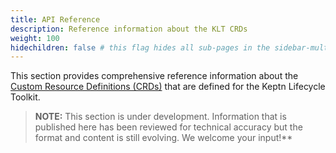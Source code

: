 ```yaml
---
title: API Reference
description: Reference information about the KLT CRDs
weight: 100
hidechildren: false # this flag hides all sub-pages in the sidebar-multicard.html
---
```


This section provides comprehensive reference information about the
[Custom Resource Definitions (CRDs)](https://kubernetes.io/docs/concepts/extend-kubernetes/api-extension/custom-resources/)
that are defined for the Keptn Lifecycle Toolkit.

> **NOTE:** This section is under development.
Information that is published here has been reviewed for technical accuracy
but the format and content is still evolving.
We welcome your input!**
